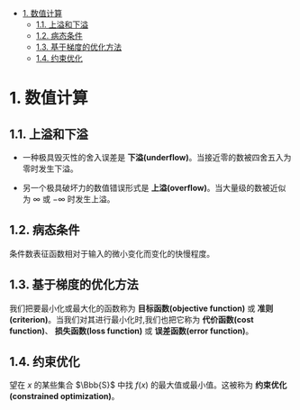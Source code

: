 <!-- TOC -->

- [1. 数值计算](#1-%E6%95%B0%E5%80%BC%E8%AE%A1%E7%AE%97)
  - [1.1. 上溢和下溢](#11-%E4%B8%8A%E6%BA%A2%E5%92%8C%E4%B8%8B%E6%BA%A2)
  - [1.2. 病态条件](#12-%E7%97%85%E6%80%81%E6%9D%A1%E4%BB%B6)
  - [1.3. 基于梯度的优化方法](#13-%E5%9F%BA%E4%BA%8E%E6%A2%AF%E5%BA%A6%E7%9A%84%E4%BC%98%E5%8C%96%E6%96%B9%E6%B3%95)
  - [1.4. 约束优化](#14-%E7%BA%A6%E6%9D%9F%E4%BC%98%E5%8C%96)

<!-- /TOC -->

# 1. 数值计算

## 1.1. 上溢和下溢

- 一种极具毁灭性的舍入误差是 **下溢(underflow)**。当接近零的数被四舍五入为零时发生下溢。

- 另一个极具破坏力的数值错误形式是 **上溢(overflow)**。当大量级的数被近似为 $\infty$ 或 $-\infty$ 时发生上溢。

## 1.2. 病态条件

条件数表征函数相对于输入的微小变化而变化的快慢程度。

## 1.3. 基于梯度的优化方法

我们把要最小化或最大化的函数称为 **目标函数(objective function)** 或 **准则 (criterion)**。当我们对其进行最小化时,我们也把它称为 **代价函数(cost function)**、 **损失函数(loss function)** 或 **误差函数(error function)**。

## 1.4. 约束优化

望在 $x$ 的某些集合 $\Bbb{S}$ 中找 $f(x)$ 的最大值或最小值。这被称为 **约束优化(constrained optimization)**。